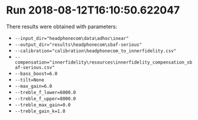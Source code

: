 # Run 2018-08-12T16:10:50.622047
There results were obtained with parameters:
* `--input_dir="headphonecom\data\adhoc\inear"`
* `--output_dir="results\headphonecom\sbaf-serious"`
* `--calibration="calibration\headphonecom_to_innerfidelity.csv"`
* `--compensation="innerfidelity\resources\innerfidelity_compensation_sbaf-serious.csv"`
* `--bass_boost=6.0`
* `--tilt=None`
* `--max_gain=6.0`
* `--treble_f_lower=6000.0`
* `--treble_f_upper=8000.0`
* `--treble_max_gain=0.0`
* `--treble_gain_k=1.0`